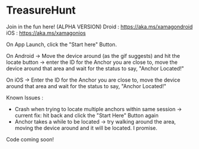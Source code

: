 # TreasureHunt

Join in the fun here! (ALPHA VERSION)
Droid : https://aka.ms/xamagondroid
iOS : https://aka.ms/xamagonios


On App Launch, click the "Start here" Button. 

On Android -> Move the device around (as the gif suggests) and hit the locate button -> enter the ID for the Anchor you are close to, move the device around that area and wait for the status to say, "Anchor Located!"

On iOS -> Enter the ID for the Anchor you are close to, move the device around that area and wait for the status to say, "Anchor Located!"


Known Issues :
- Crash when trying to locate multiple anchors within same session -> current fix: hit back and click the "Start Here" Button again
- Anchor takes a while to be located -> try walking around the area, moving the device around and it will be located. I promise. 

Code coming soon!
